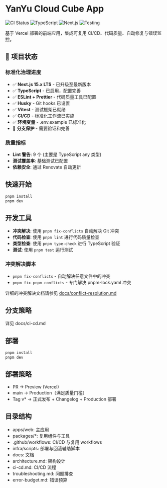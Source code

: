 # YanYu Cloud Cube App

![CI Status](https://github.com/YY-Nexus/YanYu-Cloud-Cube-App/workflows/CI/badge.svg)
![TypeScript](https://img.shields.io/badge/TypeScript-Ready-blue.svg)
![Next.js](https://img.shields.io/badge/Next.js-15.x-black.svg)
![Testing](https://img.shields.io/badge/Testing-Vitest-green.svg)

基于 Vercel 部署的前端应用，集成可复用 CI/CD、代码质量、自动修复与错误监控。

## 🚀 项目状态

### 标准化治理进度

- ✅ **Next.js 15.x LTS** - 已升级至最新版本
- ✅ **TypeScript** - 已启用，配置完善
- ✅ **ESLint + Prettier** - 代码质量工具已配置
- ✅ **Husky** - Git hooks 已设置
- ✅ **Vitest** - 测试框架已就绪
- ✅ **CI/CD** - 标准化工作流已实施
- ✅ **环境变量** - .env.example 已标准化
- 🔄 **分支保护** - 需要验证和完善

### 质量指标

- **Lint 警告**: 9 个 (主要是 TypeScript any 类型)
- **测试覆盖率**: 基础测试已配置
- **依赖安全**: 通过 Renovate 自动更新

## 快速开始

```bash
pnpm install
pnpm dev
```

## 开发工具

- **冲突解决**: 使用 `pnpm fix-conflicts` 自动解决 Git 冲突
- **代码检查**: 使用 `pnpm lint` 进行代码质量检查
- **类型检查**: 使用 `pnpm type-check` 进行 TypeScript 验证
- **测试**: 使用 `pnpm test` 运行测试

### 冲突解决脚本

- `pnpm fix-conflicts` - 自动解决任意文件中的冲突
- `pnpm fix-pnpm-conflicts` - 专门解决 pnpm-lock.yaml 冲突

详细的冲突解决文档请参见 [docs/conflict-resolution.md](docs/conflict-resolution.md)

## 分支策略

详见 docs/ci-cd.md

## 部署

```bash
pnpm install
pnpm dev
```

## 部署策略

- PR → Preview (Vercel)
- main → Production（满足质量门槛）
- Tag v\* → 正式发布 + Changelog + Production 部署

## 目录结构

- apps/web: 主应用
- packages/\*: 复用组件与工具
- .github/workflows: CI/CD 与复用 workflows
- infra/scripts: 部署与回滚辅助脚本
- docs: 文档
- architecture.md: 架构设计
- ci-cd.md: CI/CD 流程
- troubleshooting.md: 问题排查
- error-budget.md: 错误预算
